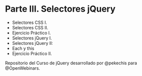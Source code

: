 # Parte III. Selectores jQuery

* Selectores CSS I.
* Selectores CSS II.
* Ejercicio Práctico I.
* Selectores jQuery I.
* Selectores jQuery II:
* Each y this
* Ejercicio Práctico II.

Repositorio del Curso de jQuery desarrollado por @pekechis para @OpenWebinars.
